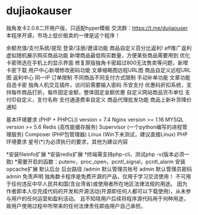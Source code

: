 # dujiaokauser
独角发卡2.0.6二开用户版，只适配hyper模板
交流群：https://t.me/dujiaouser
本程序开源，市场上低价贩卖的一律是这个程序！



余额充值/支付系统/提现
登录/注册/邀请功能
商品自定义百分比返利!
aff推广返利
虚拟随机展示购买商品功能
新增商品最低购买数量，方便某些商品需要用到
优化卡密筛选在手机上的显示界面
修复原版独角卡密超过800无法售卖等问题，新增卡密下载
用户中心新增修改密码功能
文章缩略图远程URL图
商品自定义远程URL图
返利中心
同一IP 订单限制
不同商品不同支付方式限制
手动补单功能
文章功能
自选卡密
独角人机交互插件，访问前需要输入密码
币安支付
优惠码折扣系统，支持每件商品打折，每件固定金额，整体固定金额优惠
自定义网站商品货币单位
支付ID自定义，支付名称
支付通道费率自定义
商品代理批发功能
商品上新补货降价通知

基本环境要求
(PHP + PHPCLI) version = 7.4
Nginx version >= 1.16
MYSQL version >= 5.6
Redis (高性能缓存服务)
Supervisor (一个python编写的进程管理服务)
Composer (PHP包管理器)
Linux (Win下未测试，建议直接Linux)
PHP环境要求
星号(*)为必须执行的要求，其他为建议内容

*安装fileinfo扩展
*安装redis扩展
*终端需支持php-cli，测试php -v(版本必须一致)
*需要开启的函数：putenv，proc_open，pcntl_signal，pcntl_alarm
安装opcache扩展
默认后台
后台路径 /admin
默认管理员账号 admin
默认管理员密码 admin
免责声明
独角数卡程序是免费开源的产品，仅用于学习交流使用！
不可用于任何违反中华人民共和国(含台湾省)或使用者所在地区法律法规的用途。
因为作者即本人仅完成代码的开发和开源活动(开源即任何人都可以下载使用)，从未参与用户的任何运营和盈利活动。
且不知晓用户后续将程序源代码用于何种用途，故用户使用过程中所带来的任何法律责任即由用户自己承担。

